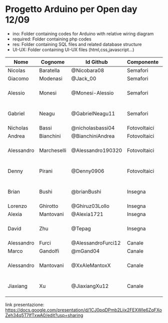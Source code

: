 # Progetto Arduino per Open day 12/09 

* ino: Folder containing codes for Arduino with relative wiring diagram
* required: Folder containing php codes 
* res: Folder containing SQL files and related database structure 
* UI-UX: Folder containing UI-UX files (html,css,javascript...)

| Nome       | Cognome     | Id Github          | Componente  | Sezione                         |
|----------- | ----------- | ------------------ | ----------- | ------------------------------- |
| Nicolas    | Baratella   | @Nicobara08        |Semafori     | Server                          |
| Giacomo    | Modenasi    | @Jack_00           |Semafori     | Hardware                        |
| Alessio    | Monesi      | @Monesi-Alessio    |Semafori     | Software Desing & Documentation |
| Gabriel    | Neagu       | @GabrielNeagu11    |Semafori     | User Intefrace & User Expirence |
| Nicholas   | Bassi       | @nicholasbassi04   |Fotovoltaici | Hardware                        |
| Andrea     | Bianchini   | @BianchiniAndrea   |Fotovoltaici | Server                          |
| Alessandro | Marcheselli | @Alessandro190320  |Fotovoltaici | User Intefrace & User Expirence |
| Denny      | Pirani      | @Denny0906         |Fotovoltaici | Software Desing & Documentation |
| Brian      | Bushi       | @brianBushi        |Insegna      | User Intefrace & User Expirence |
| Lorenzo    | Ghirotto    | @Ghiruz03Lollo     |Insegna      | Server                          |
| Alexia     | Mantovani   | @Alexia1721        |Insegna      | Hardware                        |
| David      | Zhu         | @Tepag             |Insegna      | Software Desing & Documentation |
| Alessandro | Furci       | @AlessandroFurci12 |Canale       | Server                          |
| Marco      | Gandolfi    | @mGand04           |Canale       | Hardware                        |
| Alessandro | Mantovani   | @XxAleMantoxX      |Canale       | Software Desing & Documentation |
| Jiaxiang   | Xu          | @JiaxiangXu12      |Canale       | User Intefrace & UserExpirence  |

link presentazione: https://docs.google.com/presentation/d/1CJ0pqDPmb2Liix2FEXWle6ZqFXoZeh34q5T7IfTxwA0/edit?usp=sharing
